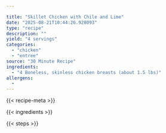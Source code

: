 ```yaml
---

title: "Skillet Chicken with Chile and Lime"
date: "2025-08-21T10:44:26.928093"
type: "recipe"
description: ""
yield: "4 servings"
categories:
  - "chicken"
  - "entree"
source: "30 Minute Recipe"
ingredients:
  - "4 Boneless, skinless chicken breasts (about 1.5 lbs)"
allergens:
  - 
---
```


{{< recipe-meta >}}

{{< ingredients >}}

{{< steps >}}
